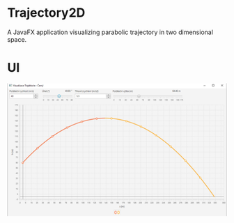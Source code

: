 # Trajectory2D
A JavaFX application visualizing parabolic trajectory in two dimensional space.

# UI

![picture alt](https://raw.githubusercontent.com/SheepooX/Trajectory2D/master/screenshots/ui.png)
